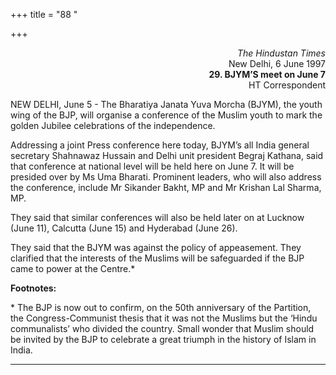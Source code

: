 +++
title = "88 "

+++
<div align="right">

*The Hindustan Times*  
New Delhi, 6 June 1997  
**29. BJYM’S meet on June 7**  
HT Correspondent

</div>

NEW DELHI, June 5 - The Bharatiya Janata Yuva Morcha (BJYM), the youth
wing of the BJP, will organise a conference of the Muslim youth to mark
the golden Jubilee celebrations of the independence.

Addressing a joint Press conference here today, BJYM’s all India general
secretary Shahnawaz Hussain and Delhi unit president Begraj Kathana,
said that conference at national level will be held here on June 7. It
will be presided over by Ms Uma Bharati. Prominent leaders, who will
also address the conference, include Mr Sikander Bakht, MP and Mr
Krishan Lal Sharma, MP.

They said that similar conferences will also be held later on at Lucknow
(June 11), Calcutta (June 15) and Hyderabad (June 26).

They said that the BJYM was against the policy of appeasement. They
clarified that the interests of the Muslims will be safeguarded if the
BJP came to power at the Centre.\*  
 

**Footnotes:**

\* The BJP is now out to confirm, on the 50th anniversary of the
Partition, the Congress-Communist thesis that it was not the Muslims but
the ‘Hindu communalists’ who divided the country. Small wonder that
Muslim should be invited by the BJP to celebrate a great triumph in the
history of Islam in India.  
 

------------------------------------------------------------------------


